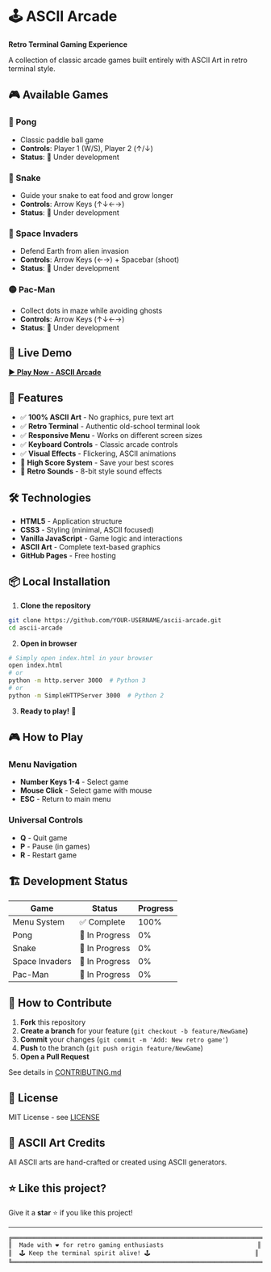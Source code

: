 # 🕹️ ASCII Arcade

**Retro Terminal Gaming Experience**

A collection of classic arcade games built entirely with ASCII Art in retro terminal style.

## 🎮 Available Games

### 🏓 Pong
- Classic paddle ball game
- **Controls**: Player 1 (W/S), Player 2 (↑/↓)
- **Status**: 🚧 Under development

### 🐍 Snake
- Guide your snake to eat food and grow longer
- **Controls**: Arrow Keys (↑↓←→)
- **Status**: 🚧 Under development

### 👾 Space Invaders
- Defend Earth from alien invasion
- **Controls**: Arrow Keys (←→) + Spacebar (shoot)
- **Status**: 🚧 Under development

### 🟡 Pac-Man
- Collect dots in maze while avoiding ghosts
- **Controls**: Arrow Keys (↑↓←→)
- **Status**: 🚧 Under development

## 🚀 Live Demo

**[▶️ Play Now - ASCII Arcade](https://YOUR-USERNAME.github.io/ascii-arcade/)**

## 🎯 Features

- ✅ **100% ASCII Art** - No graphics, pure text art
- ✅ **Retro Terminal** - Authentic old-school terminal look
- ✅ **Responsive Menu** - Works on different screen sizes
- ✅ **Keyboard Controls** - Classic arcade controls
- ✅ **Visual Effects** - Flickering, ASCII animations
- 🚧 **High Score System** - Save your best scores
- 🚧 **Retro Sounds** - 8-bit style sound effects

## 🛠️ Technologies

- **HTML5** - Application structure
- **CSS3** - Styling (minimal, ASCII focused)
- **Vanilla JavaScript** - Game logic and interactions
- **ASCII Art** - Complete text-based graphics
- **GitHub Pages** - Free hosting

## 📦 Local Installation

1. **Clone the repository**
```bash
git clone https://github.com/YOUR-USERNAME/ascii-arcade.git
cd ascii-arcade
```

2. **Open in browser**
```bash
# Simply open index.html in your browser
open index.html
# or
python -m http.server 3000  # Python 3
# or
python -m SimpleHTTPServer 3000  # Python 2
```

3. **Ready to play!** 🎉

## 🎮 How to Play

### Menu Navigation
- **Number Keys 1-4** - Select game
- **Mouse Click** - Select game with mouse
- **ESC** - Return to main menu

### Universal Controls
- **Q** - Quit game
- **P** - Pause (in games)
- **R** - Restart game

## 🏗️ Development Status

| Game | Status | Progress |
|------|--------|----------|
| Menu System | ✅ Complete | 100% |
| Pong | 🚧 In Progress | 0% |
| Snake | 🚧 In Progress | 0% |
| Space Invaders | 🚧 In Progress | 0% |
| Pac-Man | 🚧 In Progress | 0% |

## 🤝 How to Contribute

1. **Fork** this repository
2. **Create a branch** for your feature (`git checkout -b feature/NewGame`)
3. **Commit** your changes (`git commit -m 'Add: New retro game'`)
4. **Push** to the branch (`git push origin feature/NewGame`)
5. **Open a Pull Request**

See details in [CONTRIBUTING.md](docs/CONTRIBUTING.md)

## 📄 License

MIT License - see [LICENSE](LICENSE)

## 🎨 ASCII Art Credits

All ASCII arts are hand-crafted or created using ASCII generators.

## ⭐ Like this project?

Give it a **star** ⭐ if you like this project!

---

```
╔══════════════════════════════════════════════════════════════════════╗
║  Made with ❤️ for retro gaming enthusiasts                          ║
║  🕹️ Keep the terminal spirit alive! 🕹️                             ║
╚══════════════════════════════════════════════════════════════════════╝
```
